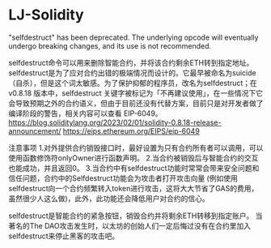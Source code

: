 # LJ-Solidity

"selfdestruct" has been deprecated. The underlying opcode will eventually undergo breaking changes, and its use is not recommended.

selfdestruct命令可以用来删除智能合约，并将该合约剩余ETH转到指定地址。selfdestruct是为了应对合约出错的极端情况而设计的。它最早被命名为suicide（自杀），但是这个词太敏感。为了保护抑郁的程序员，改名为selfdestruct；在 v0.8.18 版本中，selfdestruct 关键字被标记为「不再建议使用」，在一些情况下它会导致预期之外的合约语义，但由于目前还没有代替方案，目前只是对开发者做了编译阶段的警告，相关内容可以查看 EIP-6049。
https://blog.soliditylang.org/2023/02/01/solidity-0.8.18-release-announcement/
https://eips.ethereum.org/EIPS/eip-6049

注意事项
1.对外提供合约销毁接口时，最好设置为只有合约所有者可以调用，可以使用函数修饰符onlyOwner进行函数声明。
2.当合约被销毁后与智能合约的交互也能成功，并且返回0。
3.当合约中有selfdestruct功能时常常会带来安全问题和信任问题，合约中的Selfdestruct功能会为攻击者打开攻击向量
(例如使用selfdestruct向一个合约频繁转入token进行攻击，这将大大节省了GAS的费用，虽然很少人这么做)，此外，此功能还会降低用户对合约的信心。

selfdestruct是智能合约的紧急按钮，销毁合约并将剩余ETH转移到指定账户。
当著名的The DAO攻击发生时，以太坊的创始人们一定后悔过没有在合约里加入selfdestruct来停止黑客的攻击吧。
